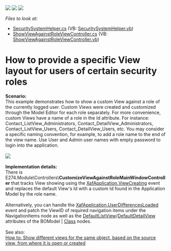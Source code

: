 <!-- default badges list -->
![](https://img.shields.io/endpoint?url=https://codecentral.devexpress.com/api/v1/VersionRange/128592508/10.2.9%2B)
[![](https://img.shields.io/badge/Open_in_DevExpress_Support_Center-FF7200?style=flat-square&logo=DevExpress&logoColor=white)](https://supportcenter.devexpress.com/ticket/details/E274)
[![](https://img.shields.io/badge/📖_How_to_use_DevExpress_Examples-e9f6fc?style=flat-square)](https://docs.devexpress.com/GeneralInformation/403183)
<!-- default badges end -->
<!-- default file list -->
*Files to look at*:

* [SecuritySystemHelper.cs](./CS/WinWebSolution.Module/SecuritySystemHelper.cs) (VB: [SecuritySystemHelper.vb](./VB/WinWebSolution.Module/SecuritySystemHelper.vb))
* [ShowViewAgainstRoleViewController.cs](./CS/WinWebSolution.Module/ShowViewAgainstRoleViewController.cs) (VB: [ShowViewAgainstRoleViewController.vb](./VB/WinWebSolution.Module/ShowViewAgainstRoleViewController.vb))
<!-- default file list end -->
# How to provide a specific View layout for users of certain security roles


<p><strong>Scenario:</strong><br>This example demonstrates how to show a custom View against a role of the currently logged user. Custom Views were created and customized through the Model Editor for each role separately. For more convenience, custom Views have a name of a role in the Id attribute. For instance: Contact_ListView_Administrators, Contact_DetailView_Administrators, Contact_ListView_Users, Contact_DetailView_Users, etc. You may consider a specific naming convention, for example, to add a role name to the end of the view name. Use User and Admin user names with empty password to login into the application.<br><br><img src="https://raw.githubusercontent.com/DevExpress-Examples/how-to-provide-a-specific-view-layout-for-users-of-certain-security-roles-e274/10.2.9+/media/141c6733-28c6-11e6-80bf-00155d62480c.png"><br><br><strong>Implementation details:</strong><br>There is E274.Module\Controllers\<strong>CustomizeViewAgainstRoleMainWindowController</strong> that tracks View showing using the <a href="https://documentation.devexpress.com/eXpressAppFramework/DevExpressExpressAppXafApplication_ViewCreatingtopic.aspx">XafApplication.ViewCreating</a> event and replaces the default View's Id with a custom Id found in the Application Model by the role name. <br><br>Alternatively, you can handle the <a href="https://documentation.devexpress.com/eXpressAppFramework/DevExpressExpressAppXafApplication_UserDifferencesLoadedtopic.aspx">XafApplication.UserDifferencesLoaded</a> event and patch the ViewID of required navigation items under the NavigationItems node as well as the <a href="https://documentation.devexpress.com/eXpressAppFramework/DevExpressExpressAppModelIModelClass_DefaultListViewtopic.aspx">DefaultListView</a>/<a href="https://documentation.devexpress.com/eXpressAppFramework/DevExpressExpressAppModelIModelClass_DefaultDetailViewtopic.aspx">DefaultDetailView</a> attributes of the BOModel | <a href="https://documentation.devexpress.com/#eXpressAppFramework/clsDevExpressExpressAppModelIModelClasstopic">Class</a> nodes.<br><br>See also:<br><a href="https://www.devexpress.com/Support/Center/p/E2375">How to: Show different views for the same object, based on the source view, from where it is open or created</a></p>

<br/>


